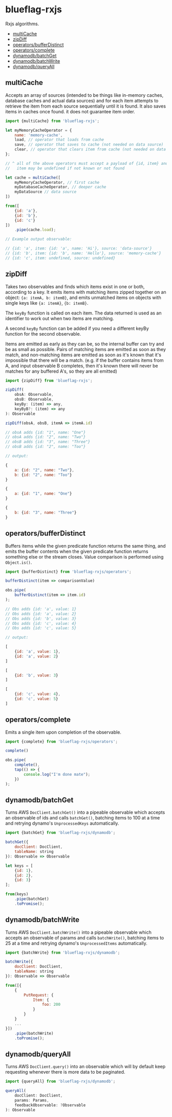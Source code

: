 # blueflag-rxjs

Rxjs algorithms.

- [multiCache](#multiCache)
- [zipDiff](#zipDiff)
- [operators/bufferDistinct](#operators/bufferDistinct)
- [operators/complete](#operators/complete)
- [dynamodb/batchGet](#dynamodb/batchGet)
- [dynamodb/batchWrite](#dynamodb/batchWrite)
- [dynamodb/queryAll](#dynamodb/queryAll)

## multiCache

Accepts an array of sources (intended to be things like in-memory caches, database caches and actual data sources) and for each item attempts to retrieve the item from each source sequentially until it is found.
It also saves items in caches once found.
it does not guarantee item order.

```js
import {multiCache} from 'blueflag-rxjs';

let myMemoryCacheOperator = {
    name: 'memory-cache',
    load, // operator that loads from cache
    save, // operator that saves to cache (not needed on data source)
    clear, // operator that clears item from cache (not needed on data source)
};

// ^ all of the above operators must accept a payload of {id, item} and return {id, item}
//   item may be undefined if not known or not found

let cache = multiCache([
    myMemoryCacheOperator, // first cache
    myDatabaseCacheOperator, // deeper cache
    myDataSource // data source
])

from([
    {id: 'a'},
    {id: 'b'},
    {id: 'c'}
])
    .pipe(cache.load);

// Example output observable:

// {id: 'a', item: {id: 'a', name: 'Hi'}, source: 'data-source'}
// {id: 'b', item: {id: 'b', name: 'Hello'}, source: 'memory-cache'}
// {id: 'c', item: undefined, source: undefined}

```



## zipDiff

Takes two observables and finds which items exist in one or both, according to a key.
It emits items with matching items zipped together on an object: `{a: itemA, b: itemB}`,
and emits unmatched items on objects with single keys like `{a: itemA}`, `{b: itemB}`.

The `keyBy` function is called on each item. The data returned is used as an identifier to
work out when two items are matching.

A second `keyBy` function can be added if you need a different keyBy function for the second observable.

Items are emitted as early as they can be, so the internal buffer can try and be as small as possible. Pairs of matching items are emitted as soon as they match, and non-matching items are emitted as soon as it's known that it's impossible that there will be a match.
(e.g. if the buffer contains items from A, and input observable B completes, then it's known there will never be matches for any buffered A's, so they are all emitted)

```js
import {zipDiff} from 'blueflag-rxjs';

zipDiff(
    obsA: Observable,
    obsB: Observable,
    keyBy: (item) => any,
    keyByB?: (item) => any
): Observable
```

```js
zipDiff(obsA, obsB, itemA => itemA.id)

// obsA adds {id: "1", name: "One"}
// obsA adds {id: "2", name: "Two"}
// obsB adds {id: "3", name: "Three"}
// obsB adds {id: "2", name: "Too"}

// output:

{
    a: {id: "2", name: "Two"},
    b: {id: "2", name: "Too"}
}

{
    a: {id: "1", name: "One"}
}

{
    b: {id: "3", name: "Three"}
}

```

## operators/bufferDistinct

Buffers items while the given predicate function returns the same thing, and emits the buffer contents when the given predicate function returns something else or the stream closes. Value comparison is performed using `Object.is()`.

```js
import {bufferDistinct} from 'blueflag-rxjs/operators';

bufferDistinct(item => comparisonValue)
```

```js
obs.pipe(
    bufferDistinct(item => item.id)
);

// Obs adds {id: 'a', value: 1}
// Obs adds {id: 'a', value: 2}
// Obs adds {id: 'b', value: 3}
// Obs adds {id: 'c', value: 4}
// Obs adds {id: 'c', value: 5}

// output:

[
    {id: 'a', value: 1},
    {id: 'a', value: 2}
]

[
    {id: 'b', value: 3}
]

[
    {id: 'c', value: 4},
    {id: 'c', value: 5}
]
```


## operators/complete

Emits a single item upon completion of the observable.

```js
import {complete} from 'blueflag-rxjs/operators';

complete()
```

```js
obs.pipe(
    complete(),
    tap(() => {
        console.log("I'm done mate");
    })
);
```

## dynamodb/batchGet

Turns AWS `DocClient.batchGet()` into a pipeable observable which accepts an observable of ids and calls `batchGet()`, batching items to 100 at a time and retrying dynamo's `UnprocessedKeys` automatically.


```js
import {batchGet} from 'blueflag-rxjs/dynamodb';

batchGet({
    docClient: DocClient,
    tableName: string
}): Observable => Observable
```

```js
let keys = [
    {id: 1},
    {id: 2},
    {id: 3}
];

from(keys)
    .pipe(batchGet)
    .toPromise();
```


## dynamodb/batchWrite

Turns AWS `DocClient.batchWrite()` into a pipeable observable which accepts an observable of params and calls `batchWrite()`, batching items to 25 at a time and retrying dynamo's `UnprocessedItems` automatically.


```js
import {batchWrite} from 'blueflag-rxjs/dynamodb';

batchWrite({
    docClient: DocClient,
    tableName: string
}): Observable => Observable
```

```js
from([{
    {
        PutRequest: {
            Item: {
                foo: 200
            }
        }
    }
    ...
}])
    .pipe(batchWrite)
    .toPromise();
```


## dynamodb/queryAll

Turns AWS `DocClient.query()` into an observable which will by default keep requesting whenever there is more data to be paginated.


```js
import {queryAll} from 'blueflag-rxjs/dynamodb';

queryAll(
    docClient: DocClient,
    params: Params,
    feedbackObservable: ?Observable
): Observable
```

